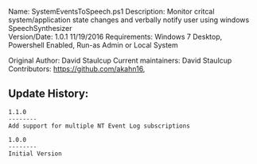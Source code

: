 
Name: SystemEventsToSpeech.ps1
Description: Monitor critcal system/application state changes and verbally notify user using windows SpeechSynthesizer	
Version/Date: 1.0.1 11/19/2016
Requirements: Windows 7 Desktop, Powershell Enabled, Run-as Admin or Local System

Original Author: David Staulcup 
Current maintainers: David Staulcup 
Contributors:	https://github.com/akahn16, 


Update History:
-------------------------------

	1.1.0
	--------
	Add support for multiple NT Event Log subscriptions 

	1.0.0
	--------
	Initial Version
